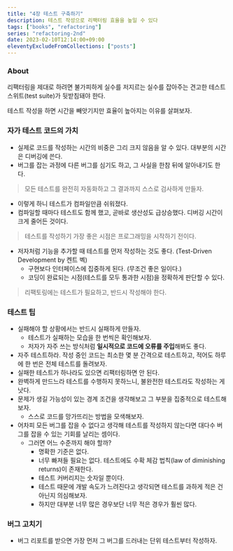 ```yaml
---
title: "4장 테스트 구축하기"
description: 테스트 작성으로 리팩터링 효율을 높일 수 있다
tags: ["books", "refactoring"]
series: "refactoring-2nd"
date: 2023-02-10T12:14:00+09:00
eleventyExcludeFromCollections: ["posts"]
---
```


### About

리팩터링을 제대로 하려면 불가피하게 실수를 저지르는 실수를 잡아주는 견고한 테스트 스위트(test suite)가 뒷받침돼야 한다.

테스트 작성을 하면 시간을 빼앗기지만 효율이 높아지는 이유를 살펴보자.

### 자가 테스트 코드의 가치

- 실제로 코드를 작성하는 시간의 비중은 그리 크지 않음을 알 수 있다. 대부분의 시간은 디버깅에 쓴다.
- 버그를 잡는 과정에 다른 버그를 심기도 하고, 그 사실을 한참 뒤에 알아내기도 한다.

> 모든 테스트를 완전히 자동화하고 그 결과까지 스스로 검사하게 만들자.

- 이렇게 하니 테스트가 컴파일만큼 쉬워졌다.
- 컴파일할 때마다 테스트도 함께 했고, 곧바로 생산성도 급상승했다. 디버깅 시간이 크게 줄어든 것이다.

> 테스트를 작성하기 가장 좋은 시점은 프로그래밍을 시작하기 전이다.

- 저자처럼 기능을 추가할 때 테스트를 먼저 작성하는 것도 좋다. (Test-Driven Development by 켄트 벡)
  - 구현보다 인터페이스에 집중하게 된다. (무조건 좋은 일이다.)
  - 코딩이 완료되는 시점(테스트를 모두 통과한 시점)을 정확하게 판단할 수 있다.

> 리팩토링에는 테스트가 필요하고, 반드시 작성해야 한다.

### 테스트 팁

- 실패해야 할 상황에서는 반드시 실패하게 만들자.
  - 테스트가 실패하는 모습을 한 번씩은 확인해보자.
  - 저자가 자주 쓰는 방식처럼 **일시적으로 코드에 오류를 주입**해봐도 좋다.
- 자주 테스트하라. 작성 중인 코드는 최소한 몇 분 간격으로 테스트하고, 적어도 하루에 한 번은 전체 테스트를 돌려보자.
- 실패한 테스트가 하나라도 있으면 리팩터링하면 안 된다.
- 완벽하게 만드느라 테스트를 수행하지 못하느니, 불완전한 테스트라도 작성하는 게 낫다.
- 문제가 생길 가능성이 있는 경계 조건을 생각해보고 그 부분을 집중적으로 테스트해보자.
  - 스스로 코드를 망가뜨리는 방법을 모색해보자.
- 어차피 모든 버그를 잡을 수 없다고 생각해 테스트를 작성하지 않는다면 대다수 버그를 잡을 수 있는 기회를 날리는 셈이다.
  - 그러면 어느 수준까지 해야 할까?
    - 명확한 기준은 없다.
    - 너무 빠져들 필요는 없다. 테스트에도 수확 체감 법칙(law of diminishing returns)이 존재한다.
    - 테스트 커버리지는 숫자일 뿐이다.
    - 테스트 때문에 개발 속도가 느려진다고 생각되면 테스트를 과하게 적은 건 아닌지 의심해보자.
    - 하지만 대부분 너무 많은 경우보단 너무 적은 경우가 훨씬 많다.

### 버그 고치기

- 버그 리포트를 받으면 가장 먼저 그 버그를 드러내는 단위 테스트부터 작성하자.
